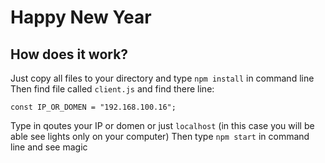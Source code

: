 # Happy New Year

## How does it work?

Just copy all files to your directory and type `npm install` in command line
Then find file called `client.js` and find there line:
```
const IP_OR_DOMEN = "192.168.100.16";
```
Type in qoutes your IP or domen or just `localhost` (in this case you will be able see lights only on your computer)
Then type `npm start` in command line and see magic